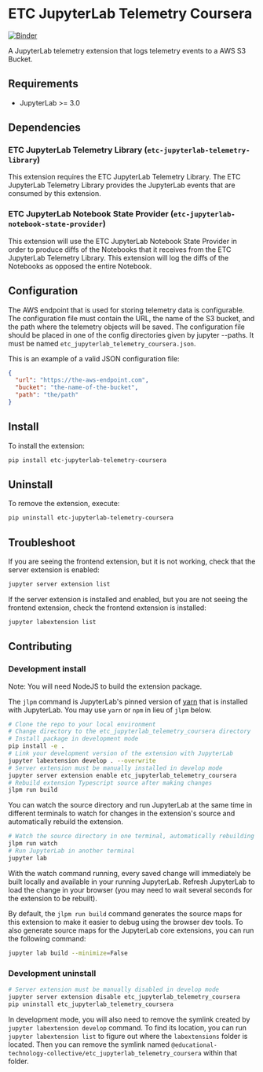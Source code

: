 # ETC JupyterLab Telemetry Coursera

[![Binder](https://mybinder.org/badge_logo.svg)](https://mybinder.org/v2/gh/educational-technology-collective/etc_jupyterlab_telemetry_coursera/main?urlpath=lab)

A JupyterLab telemetry extension that logs telemetry events to a AWS S3 Bucket.

## Requirements

* JupyterLab >= 3.0

## Dependencies

### ETC JupyterLab Telemetry Library (`etc-jupyterlab-telemetry-library`)

This extension requires the ETC JupyterLab Telemetry Library. The ETC JupyterLab Telemetry Library provides the JupyterLab events that are consumed by this extension.

### ETC JupyterLab Notebook State Provider (`etc-jupyterlab-notebook-state-provider`)

This extension will use the ETC JupyterLab Notebook State Provider in order to produce diffs of the Notebooks that it receives from the ETC JupyterLab Telemetry Library.  This extension will log the diffs of the Notebooks as opposed the entire Notebook.

## Configuration

The AWS endpoint that is used for storing telemetry data is configurable.  The configuration file must contain the URL, the name of the S3 bucket, and the path where the telemetry objects will be saved.  The configuration file should be placed in one of the config directories given by jupyter --paths.  It must be named `etc_jupyterlab_telemetry_coursera.json`.

This is an example of a valid JSON configuration file:

```json
{
  "url": "https://the-aws-endpoint.com",
  "bucket": "the-name-of-the-bucket",
  "path": "the/path"
}
```

## Install

To install the extension:

```bash
pip install etc-jupyterlab-telemetry-coursera
```

## Uninstall

To remove the extension, execute:

```bash
pip uninstall etc-jupyterlab-telemetry-coursera
```

## Troubleshoot

If you are seeing the frontend extension, but it is not working, check
that the server extension is enabled:

```bash
jupyter server extension list
```

If the server extension is installed and enabled, but you are not seeing
the frontend extension, check the frontend extension is installed:

```bash
jupyter labextension list
```
## Contributing

### Development install

Note: You will need NodeJS to build the extension package.

The `jlpm` command is JupyterLab's pinned version of
[yarn](https://yarnpkg.com/) that is installed with JupyterLab. You may use
`yarn` or `npm` in lieu of `jlpm` below.

```bash
# Clone the repo to your local environment
# Change directory to the etc_jupyterlab_telemetry_coursera directory
# Install package in development mode
pip install -e .
# Link your development version of the extension with JupyterLab
jupyter labextension develop . --overwrite
# Server extension must be manually installed in develop mode
jupyter server extension enable etc_jupyterlab_telemetry_coursera
# Rebuild extension Typescript source after making changes
jlpm run build
```

You can watch the source directory and run JupyterLab at the same time in different terminals to watch for changes in the extension's source and automatically rebuild the extension.

```bash
# Watch the source directory in one terminal, automatically rebuilding when needed
jlpm run watch
# Run JupyterLab in another terminal
jupyter lab
```

With the watch command running, every saved change will immediately be built locally and available in your running JupyterLab. Refresh JupyterLab to load the change in your browser (you may need to wait several seconds for the extension to be rebuilt).

By default, the `jlpm run build` command generates the source maps for this extension to make it easier to debug using the browser dev tools. To also generate source maps for the JupyterLab core extensions, you can run the following command:

```bash
jupyter lab build --minimize=False
```

### Development uninstall

```bash
# Server extension must be manually disabled in develop mode
jupyter server extension disable etc_jupyterlab_telemetry_coursera
pip uninstall etc_jupyterlab_telemetry_coursera
```

In development mode, you will also need to remove the symlink created by `jupyter labextension develop`
command. To find its location, you can run `jupyter labextension list` to figure out where the `labextensions`
folder is located. Then you can remove the symlink named `@educational-technology-collective/etc_jupyterlab_telemetry_coursera` within that folder.
